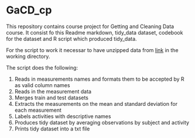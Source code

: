 # GaCD_cp

This repository contains course project for Getting and Cleaning Data course. It consist fo this Readme markdown, tidy_data dataset, codebook for the dataset and R script which produced tidy_data.

For the script to work it necessar to have unzipped data from [link](https://d396qusza40orc.cloudfront.net/getdata%2Fprojectfiles%2FUCI%20HAR%20Dataset.zip) in the working directory.

The script does the following:

1. Reads in measurements names and formats them to be accepted by R as valid column names
2. Reads in the measurement data
3. Merges train and test datasets
4. Extracts the measurements on the mean and standard deviation for each measurement
5. Labels activities with descriptive names
6. Produces tidy dataset by averaging observations by subject and activity
7. Prints tidy dataset into a txt file